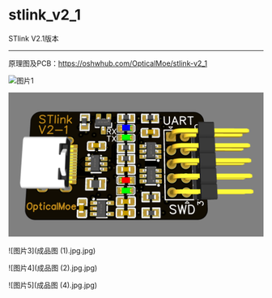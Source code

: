 # stlink_v2_1
STlink V2.1版本

---

原理图及PCB：https://oshwhub.com/OpticalMoe/stlink-v2_1


![图片1](stlink_v2_1.png)

![图片2](3D渲染-正面.jpg)

![图片3](成品图 (1).jpg.jpg)

![图片4](成品图 (2).jpg.jpg)

![图片5](成品图 (4).jpg.jpg)
